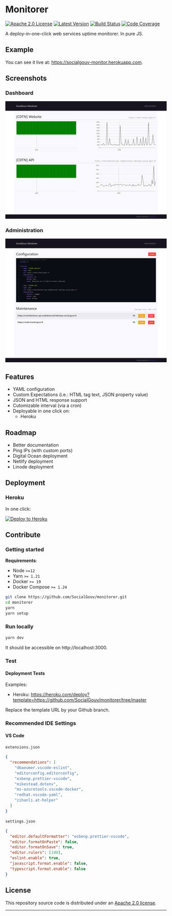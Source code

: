 # Monitorer

[![Apache 2.0 License][img-license]][link-license]
[![Latest Version][img-version]][link-version]
[![Build Status][img-travis]][link-travis]
[![Code Coverage][img-codecov]][link-codecov]

A deploy-in-one-click web services uptime monitorer. In pure JS.

## Example

You can see it live at: https://socialgouv-monitor.herokuapp.com.

## Screenshots

### Dashboard

![Dashboard Screenshot][img-screenshot-dashboard]

### Administration

![Administration Screenshot][img-screenshot-admin]

## Features

- YAML configuration
- Custom Expectations (i.e.: HTML tag text, JSON property value)
- JSON and HTML response support
- Cutomizable interval (via a cron)
- Deployable in one click on:
  - Heroku

## Roadmap

- Better documentation
- Ping IPs (with custom ports)
- Digital Ocean deployment
- Netlify deployment
- Linode deployment

## Deployment

### Heroku

In one click:

[![Deploy to Heroku][img-heroku]][link-heroku]

## Contribute

### Getting started

**Requirements**:

- Node `>=12`
- Yarn `>= 1.21`
- Docker `>= 19`
- Docker Compose `>= 1.24`

```bash
git clone https://github.com/SocialGouv/monitorer.git
cd monitorer
yarn
yarn setup
```

### Run locally

```bash
yarn dev
```

It should be accessible on http://localhost:3000.

### Test

#### Deployment Tests

Examples:

- Heroku: https://heroku.com/deploy?template=https://github.com/SocialGouv/monitorer/tree/master

Replace the template URL by your Github branch.

### Recommended IDE Settings

#### VS Code

`extensions.json`

```json
{
  "recommendations": [
    "dbaeumer.vscode-eslint",
    "editorconfig.editorconfig",
    "esbenp.prettier-vscode",
    "mikestead.dotenv",
    "ms-azuretools.vscode-docker",
    "redhat.vscode-yaml",
    "zihanli.at-helper"
  ]
}
```

`settings.json`

```json
{
  "editor.defaultFormatter": "esbenp.prettier-vscode",
  "editor.formatOnPaste": false,
  "editor.formatOnSave": true,
  "editor.rulers": [100],
  "eslint.enable": true,
  "javascript.format.enable": false,
  "typescript.format.enable": false
}
```

## License

This repository source code is distributed under an [Apache 2.0 license][link-license].

---

[img-screenshot-admin]: https://raw.githubusercontent.com/SocialGouv/monitorer/master/.github/screenshot-admin.png
[img-screenshot-dashboard]: https://raw.githubusercontent.com/SocialGouv/monitorer/master/.github/screenshot-dashboard.png

[img-codecov]: https://img.shields.io/codecov/c/github/SocialGouv/monitorer?style=flat-square
[img-heroku]: https://img.shields.io/badge/-Deploy%20to%20Heroku-7056bf?style=for-the-badge&logo=heroku
[img-license]: https://img.shields.io/github/license/SocialGouv/monitorer?style=flat-square
[img-travis]: https://img.shields.io/travis/com/SocialGouv/monitorer/master.svg?style=flat-square
[img-version]: https://img.shields.io/github/v/release/SocialGouv/monitorer?include_prereleases&style=flat-square

[link-codecov]: https://codecov.io/gh/SocialGouv/monitorer
[link-license]: https://github.com/SocialGouv/monitorer/blob/master/LICENSE
[link-travis]: https://travis-ci.com/SocialGouv/monitorer
[link-version]: https://github.com/SocialGouv/monitorer/releases

<!-- This part SHOULD NOT be touched since it is automatically generated by the CI: -->
<!-- CI_START -->
[link-heroku]: https://heroku.com/deploy?template=https://github.com/SocialGouv/monitorer/tree/v1.0.0-alpha.5
<!-- CI_END -->

